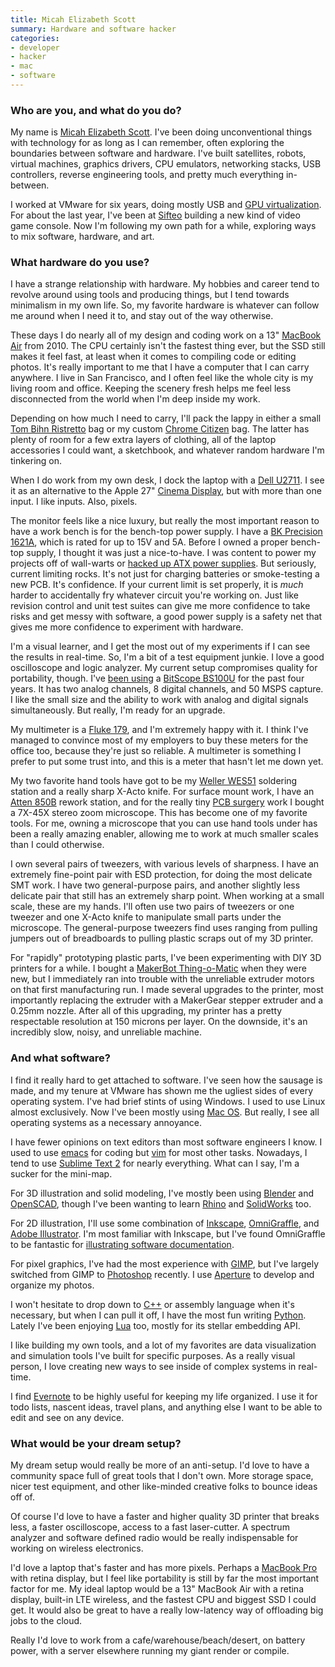 ```yaml
---
title: Micah Elizabeth Scott
summary: Hardware and software hacker
categories:
- developer
- hacker
- mac
- software
---
```


### Who are you, and what do you do?

My name is [Micah Elizabeth Scott](http://scanlime.org/ "Micah's website."). I've been doing unconventional things with technology for as long as I can remember, often exploring the boundaries between software and hardware. I've built satellites, robots, virtual machines, graphics drivers, CPU emulators, networking stacks, USB controllers, reverse engineering tools, and pretty much everything in-between.

I worked at VMware for six years, doing mostly USB and [GPU virtualization](http://scanlime.org/2008/12/gpu-virtualization-at-wiov-08/ "Micah's post on GPU virtualisation."). For about the last year, I've been at [Sifteo](https://www.sifteo.com/ "Sifteo's website.") building a new kind of video game console. Now I'm following my own path for a while, exploring ways to mix software, hardware, and art.

### What hardware do you use?

I have a strange relationship with hardware. My hobbies and career tend to revolve around using tools and producing things, but I tend towards minimalism in my own life. So, my favorite hardware is whatever can follow me around when I need it to, and stay out of the way otherwise.

These days I do nearly all of my design and coding work on a 13" [MacBook Air][macbook-air] from 2010. The CPU certainly isn't the fastest thing ever, but the SSD still makes it feel fast, at least when it comes to compiling code or editing photos. It's really important to me that I have a computer that I can carry anywhere. I live in San Francisco, and I often feel like the whole city is my living room and office. Keeping the scenery fresh helps me feel less disconnected from the world when I'm deep inside my work.

Depending on how much I need to carry, I'll pack the lappy in either a small [Tom Bihn Ristretto][ristretto-13-inch] bag or my custom [Chrome Citizen][custom-citizen] bag. The latter has plenty of room for a few extra layers of clothing, all of the laptop accessories I could want, a sketchbook, and whatever random hardware I'm tinkering on.

When I do work from my own desk, I dock the laptop with a [Dell U2711][ultrasharp-u2711]. I see it as an alternative to the Apple 27" [Cinema Display][cinema-display], but with more than one input. I like inputs. Also, pixels.

The monitor feels like a nice luxury, but really the most important reason to have a work bench is for the bench-top power supply. I have a [BK Precision 1621A][1621a], which is rated for up to 15V and 5A. Before I owned a proper bench-top supply, I thought it was just a nice-to-have. I was content to power my projects off of wall-warts or [hacked up ATX power supplies](http://www.wikihow.com/Convert-a-Computer-ATX-Power-Supply-to-a-Lab-Power-Supply "An article on converting an ATX power supply to a lab power supply."). But seriously, current limiting rocks. It's not just for charging batteries or smoke-testing a new PCB. It's confidence. If your current limit is set properly, it is _much_ harder to accidentally fry whatever circuit you're working on. Just like revision control and unit test suites can give me more confidence to take risks and get messy with software, a good power supply is a safety net that gives me more confidence to experiment with hardware.

I'm a visual learner, and I get the most out of my experiments if I can see the results in real-time. So, I'm a bit of a test equipment junkie. I love a good oscilloscope and logic analyzer. My current setup compromises quality for portability, though. I've [been using](http://scanlime.org/2008/08/new-oscilloscope/ "Micah's post on using the BS100U.") a [BitScope BS100U][bs100u] for the past four years. It has two analog channels, 8 digital channels, and 50 MSPS capture. I like the small size and the ability to work with analog and digital signals simultaneously. But really, I'm ready for an upgrade.

My multimeter is a [Fluke 179][179], and I'm extremely happy with it. I think I've managed to convince most of my employers to buy these meters for the office too, because they're just so reliable. A multimeter is something I prefer to put some trust into, and this is a meter that hasn't let me down yet.

My two favorite hand tools have got to be my [Weller WES51][wes51] soldering station and a really sharp X-Acto knife. For surface mount work, I have an [Atten 850B][850b] rework station, and for the really tiny [PCB surgery](http://www.flickr.com/photos/micahdowty/3894260058/ "A photo of Micah's PCB surgery work.") work I bought a 7X-45X stereo zoom microscope. This has become one of my favorite tools. For me, owning a microscope that you can use hand tools under has been a really amazing enabler, allowing me to work at much smaller scales than I could otherwise.

I own several pairs of tweezers, with various levels of sharpness. I have an extremely fine-point pair with ESD protection, for doing the most delicate SMT work. I have two general-purpose pairs, and another slightly less delicate pair that still has an extremely sharp point. When working at a small scale, these are my hands. I'll often use two pairs of tweezers or one tweezer and one X-Acto knife to manipulate small parts under the microscope. The general-purpose tweezers find uses ranging from pulling jumpers out of breadboards to pulling plastic scraps out of my 3D printer.

For "rapidly" prototyping plastic parts, I've been experimenting with DIY 3D printers for a while. I bought a [MakerBot Thing-o-Matic][thing-o-matic] when they were new, but I immediately ran into trouble with the unreliable extruder motors on that first manufacturing run. I made several upgrades to the printer, most importantly replacing the extruder with a MakerGear stepper extruder and a 0.25mm nozzle. After all of this upgrading, my printer has a pretty respectable resolution at 150 microns per layer. On the downside, it's an incredibly slow, noisy, and unreliable machine.

### And what software?

I find it really hard to get attached to software. I've seen how the sausage is made, and my tenure at VMware has shown me the ugliest sides of every operating system. I've had brief stints of using Windows. I used to use Linux almost exclusively. Now I've been mostly using [Mac OS][macos]. But really, I see all operating systems as a necessary annoyance.

I have fewer opinions on text editors than most software engineers I know. I used to use [emacs][] for coding but [vim][] for most other tasks. Nowadays, I tend to use [Sublime Text 2][sublime-text] for nearly everything. What can I say, I'm a sucker for the mini-map.

For 3D illustration and solid modeling, I've mostly been using [Blender][] and [OpenSCAD][], though I've been wanting to learn [Rhino][] and [SolidWorks][] too.

For 2D illustration, I'll use some combination of [Inkscape][], [OmniGraffle][], and [Adobe Illustrator][illustrator]. I'm most familiar with Inkscape, but I've found OmniGraffle to be fantastic for [illustrating software documentation](https://developers.sifteo.com/docs/SifteoSDK/0.9.8/gfx.html "Some of Sifteo's SDK documentation.").

For pixel graphics, I've had the most experience with [GIMP][], but I've largely switched from GIMP to [Photoshop][] recently. I use [Aperture][] to develop and organize my photos.

I won't hesitate to drop down to [C++][c-plusplus] or assembly language when it's necessary, but when I can pull it off, I have the most fun writing [Python][]. Lately I've been enjoying [Lua][] too, mostly for its stellar embedding API.

I like building my own tools, and a lot of my favorites are data visualization and simulation tools I've built for specific purposes. As a really visual person, I love creating new ways to see inside of complex systems in real-time.

I find [Evernote][] to be highly useful for keeping my life organized. I use it for todo lists, nascent ideas, travel plans, and anything else I want to be able to edit and see on any device.

### What would be your dream setup?

My dream setup would really be more of an anti-setup. I'd love to have a community space full of great tools that I don't own. More storage space, nicer test equipment, and other like-minded creative folks to bounce ideas off of.

Of course I'd love to have a faster and higher quality 3D printer that breaks less, a faster oscilloscope, access to a fast laser-cutter. A spectrum analyzer and software defined radio would be really indispensable for working on wireless electronics.

I'd love a laptop that's faster and has more pixels. Perhaps a [MacBook Pro][macbook-pro] with retina display, but I feel like portability is still by far the most important factor for me. My ideal laptop would be a 13" MacBook Air with a retina display, built-in LTE wireless, and the fastest CPU and biggest SSD I could get. It would also be great to have a really low-latency way of offloading big jobs to the cloud.

Really I'd love to work from a cafe/warehouse/beach/desert, on battery power, with a server elsewhere running my giant render or compile.

[1621a]: http://www.bkprecision.com/products/power-supplies/1621A-0-to-18v-0-to-5a-digital-display-dc-power-supply.html "A DC power supply."
[179]: http://en-us.fluke.com/products/digital-multimeters/fluke-179-digital-multimeter.html "A digital multimeter."
[850b]: https://www.amazon.com/850B-SMT-REWORK-STATION-SOLDER/dp/B000E14FJW "A soldering station."
[bs100u]: http://www.brilldea.com/product_BS100U.html "A USB oscilloscope."
[cinema-display]: https://en.wikipedia.org/wiki/Apple_Cinema_Display "An LCD display."
[custom-citizen]: https://www.chromeindustries.com/us/en/customs "A bike bag."
[macbook-air]: https://www.apple.com/macbook-air/ "A very thin laptop."
[macbook-pro]: https://www.apple.com/macbook-pro/ "A laptop."
[ristretto-13-inch]: https://www.tombihn.com/laptop-bags/TB0223.html "A laptop bag."
[thing-o-matic]: https://www.makerbot.com/blog/2010/09/25/announcing-makerbots-new-3d-printer-the-thing-o-matic/ "A 3D printer."
[ultrasharp-u2711]: https://www.amazon.com/Dell-UltraSharp-U2711-27-inch-Widescreen/dp/B0039648BO "A 27 inch widescreen LCD monitor."
[wes51]: https://www.amazon.com/Weller-WES51-Analog-Soldering-Station/dp/B000BRC2XU "A soldering station."
[aperture]: https://en.wikipedia.org/wiki/Aperture_(software) "Photo editing and management software for Mac OS X."
[blender]: https://www.blender.org/ "A free, open-source 3D renderer."
[c-plusplus]: https://en.wikipedia.org/wiki/C%2B%2B "A compiled programming language."
[emacs]: http://www.gnu.org/software/emacs/ "A free open-source text editor."
[evernote]: https://evernote.com/ "Online software for capturing notes."
[gimp]: https://www.gimp.org/ "An open-source image editor."
[illustrator]: https://www.adobe.com/products/illustrator.html "A vector graphics editor."
[inkscape]: https://inkscape.org/en/ "An open-source vector graphics program."
[lua]: http://www.lua.org/ "An interpreted scripting language."
[macos]: https://en.wikipedia.org/wiki/MacOS "An operating system for Mac hardware."
[omnigraffle]: https://www.omnigroup.com/omnigraffle/ "Diagramming software for the Mac."
[openscad]: http://www.openscad.org/ "Open-source 3D CAD software."
[photoshop]: https://www.adobe.com/products/photoshop.html "A bitmap image editor."
[python]: https://www.python.org/ "An interpreted scripting language."
[rhino]: https://www.rhino3d.com/ "3D modelling software."
[solidworks]: https://www.3ds.com/products-services/solidworks/ "Modelling/CAD software."
[sublime-text]: http://www.sublimetext.com/ "A coder's text editor."
[vim]: http://www.vim.org/ "A command-line text editor."

